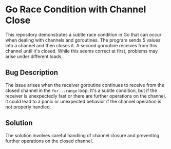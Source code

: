 # Go Race Condition with Channel Close

This repository demonstrates a subtle race condition in Go that can occur when dealing with channels and goroutines.  The program sends 5 values into a channel and then closes it.  A second goroutine receives from this channel until it's closed. While this seems correct at first, problems may arise under different loads.

## Bug Description
The issue arises when the receiver goroutine continues to receive from the closed channel in the `for...range` loop. It's a subtle condition, but if the receiver is unexpectedly fast or there are further operations on the channel, it could lead to a panic or unexpected behavior if the channel operation is not properly handled.

## Solution
The solution involves careful handling of channel closure and preventing further operations on the closed channel.